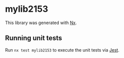 # mylib2153

This library was generated with [Nx](https://nx.dev).

## Running unit tests

Run `nx test mylib2153` to execute the unit tests via [Jest](https://jestjs.io).
